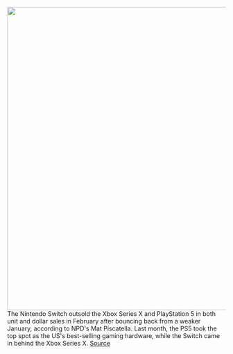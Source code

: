 <img src='https://cdn.vox-cdn.com/thumbor/exjuKv-bsXDuJoOIaAGw_QqhakU=/0x0:2040x1360/1200x800/filters:focal(839x643:1165x969)/cdn.vox-cdn.com/uploads/chorus_image/image/70613257/jbareham_180301_2346_nintendo_switch_0034_zelda.0.jpg' width='700px' /><br/>
The Nintendo Switch outsold the Xbox Series X and PlayStation 5 in both unit and dollar sales in February after bouncing back from a weaker January, according to NPD's Mat Piscatella. Last month, the PS5 took the top spot as the US's best-selling gaming hardware, while the Switch came in behind the Xbox Series X.
<a href='https://www.theverge.com/2022/3/12/22974056/nintendo-switch-top-selling-console-february-2022'> Source <a/>